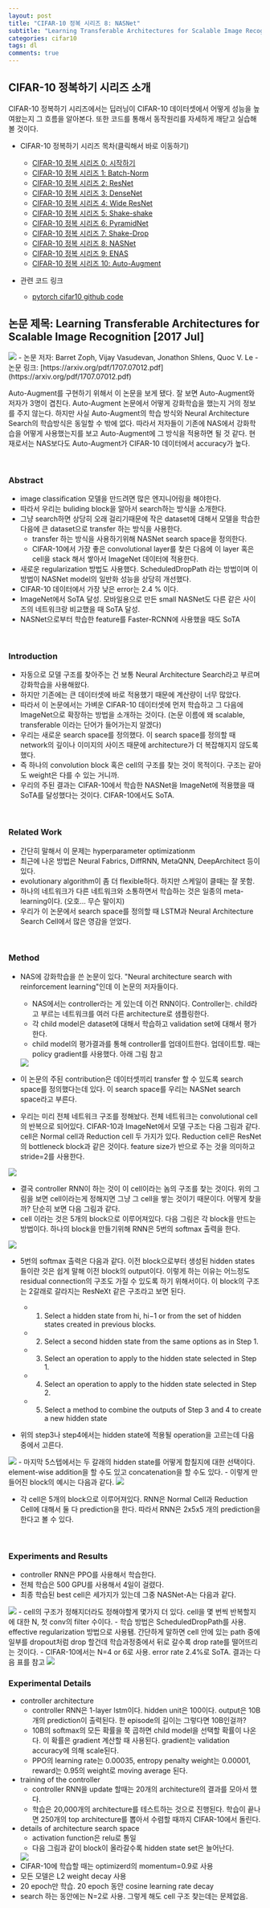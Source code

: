 ```yaml
---
layout: post
title: "CIFAR-10 정복 시리즈 8: NASNet"
subtitle: "Learning Transferable Architectures for Scalable Image Recognition"
categories: cifar10
tags: dl
comments: true
---
```


## CIFAR-10 정복하기 시리즈 소개
CIFAR-10 정복하기 시리즈에서는 딥러닝이 CIFAR-10 데이터셋에서 어떻게 성능을 높여왔는지 그 흐름을 알아본다. 또한 코드를 통해서 동작원리를 자세하게 깨닫고 실습해볼 것이다. 

- CIFAR-10 정복하기 시리즈 목차(클릭해서 바로 이동하기)
  - [CIFAR-10 정복 시리즈 0: 시작하기](https://dnddnjs.github.io/cifar10/2018/10/07/start_cifar10/)
  - [CIFAR-10 정복 시리즈 1: Batch-Norm](https://dnddnjs.github.io/cifar10/2018/10/08/batchnorm/)
  - [CIFAR-10 정복 시리즈 2: ResNet](https://dnddnjs.github.io/cifar10/2018/10/09/resnet/)
  - [CIFAR-10 정복 시리즈 3: DenseNet](https://dnddnjs.github.io/cifar10/2018/10/11/densenet/)
  - [CIFAR-10 정복 시리즈 4: Wide ResNet](https://dnddnjs.github.io/cifar10/2018/10/12/wide_resnet/)
  - [CIFAR-10 정복 시리즈 5: Shake-shake](https://dnddnjs.github.io/cifar10/2018/10/13/shake_shake/)
  - [CIFAR-10 정복 시리즈 6: PyramidNet](https://dnddnjs.github.io/cifar10/2018/10/24/pyramidnet/)
  - [CIFAR-10 정복 시리즈 7: Shake-Drop](https://dnddnjs.github.io/cifar10/2018/10/19/shake_drop/)
  - [CIFAR-10 정복 시리즈 8: NASNet](https://dnddnjs.github.io/cifar10/2018/11/03/nasnet/)
  - [CIFAR-10 정복 시리즈 9: ENAS](https://dnddnjs.github.io/cifar10/2018/11/03/enas/)
  - [CIFAR-10 정복 시리즈 10: Auto-Augment](https://dnddnjs.github.io/cifar10/2018/11/05/autoaugment/)

- 관련 코드 링크
  - [pytorch cifar10 github code](https://github.com/dnddnjs/pytorch-cifar10) 

  
## 논문 제목: Learning Transferable Architectures for Scalable Image Recognition [2017 Jul]

<img src="https://www.dropbox.com/s/hz80yrhndj8h91d/Screenshot%202018-11-03%2015.56.45.png?dl=1">
- 논문 저자: Barret Zoph, Vijay Vasudevan, Jonathon Shlens, Quoc V. Le
- 논문 링크: [https://arxiv.org/pdf/1707.07012.pdf](https://arxiv.org/pdf/1707.07012.pdf)

Auto-Augment를 구현하기 위해서 이 논문을 보게 됐다. 잘 보면 Auto-Augment와 저자가 3명이 겹친다. Auto-Augment 논문에서 어떻게 강화학습을 했는지 거의 정보를 주지 않는다. 하지만 사실 Auto-Augment의 학습 방식와 Neural Architecture Search의 학습방식은 동일할 수 밖에 없다. 따라서 저자들이 기존에 NAS에서 강화학습을 어떻게 사용했는지를 보고 Auto-Augment에 그 방식을 적용하면 될 것 같다. 현재로서는 NAS보다도 Auto-Augment가 CIFAR-10 데이터에서 accuracy가 높다.

<br/>

### Abstract
- image classification 모델을 만드려면 많은 엔지니어링을 해야한다.
- 따라서 우리는 buliding block을 알아서 search하는 방식을 소개한다.
- 그냥 search하면 상당히 오래 걸리기때문에 작은 dataset에 대해서 모델을 학습한 다음에 큰 dataset으로 transfer 하는 방식을 사용한다.
  - transfer 하는 방식을 사용하기위해 NASNet search space을 정의한다.
  - CIFAR-10에서 가장 좋은 convolutional layer를 찾은 다음에 이 layer 혹은 cell을 stack 해서 쌓아서 ImageNet 데이터에 적용한다.
- 새로운 regularization 방법도 사용했다. ScheduledDropPath 라는 방법이며 이 방법이 NASNet model의 일반화 성능을 상당히 개선했다. 
- CIFAR-10 데이터에서 가장 낮은 error는 2.4 % 이다. 
- ImageNet에서 SoTA 달성. 모바일용으로 만든 small NASNet도 다른 같은 사이즈의 네트워크랑 비교했을 때 SoTA 달성.
- NASNet으로부터 학습한 feature를 Faster-RCNN에 사용했을 때도 SoTA

<br/>

### Introduction
- 자동으로 모델 구조를 찾아주는 건 보통 Neural Architecture Search라고 부르며 강화학습을 사용해왔다. 
- 하지만 기존에는 큰 데이터셋에 바로 적용했기 때문에 계산량이 너무 많았다. 
- 따라서 이 논문에서는 가벼운 CIFAR-10 데이터셋에 먼저 학습하고 그 다음에 ImageNet으로 확장하는 방법을 소개하는 것이다. (논문 이름에 왜 scalable, transferable 이라는 단어가 들어가는지 알겠다)
- 우리는 새로운 search space를 정의했다. 이 search space를 정의할 때 network의 깊이나 이미지의 사이즈 때문에 architecture가 더 복잡해지지 않도록 했다. 
- 즉 하나의 convolution block 혹은 cell의 구조를 찾는 것이 목적이다. 구조는 같아도 weight은 다를 수 있는 거니까.
- 우리의 주된 결과는 CIFAR-10에서 학습한 NASNet을 ImageNet에 적용했을 때 SoTA를 달성했다는 것이다. CIFAR-10에서도 SoTA.

<br/>

### Related Work
- 간단히 말해서 이 문제는 hyperparameter optimizationm
- 최근에 나온 방법은 Neural Fabrics, DiffRNN, MetaQNN, DeepArchitect 등이 있다.
- evolutionary algorithm이 좀 더 flexible하다. 하지만 스케일이 클때는 잘 못함.
- 하나의 네트워크가 다른 네트워크와 소통하면서 학습하는 것은 일종의 meta-learning이다. (오호... 무슨 말이지)
- 우리가 이 논문에서 search space를 정의할 때 LSTM과 Neural Architecture Search Cell에서 많은 영감을 얻었다. 

<br/>

### Method
- NAS에 강화학습을 쓴 논문이 있다. "Neural architecture search with reinforcement learning"인데 이 논문의 저자들이다.
  - NAS에서는 controller라는 게 있는데 이건 RNN이다. Controller는. child라고 부르는 네트워크를 여러 다른 architecture로 샘플링한다.
  - 각 child model은 dataset에 대해서 학습하고 validation set에 대해서 평가한다. 
  - child model의 평가결과를 통해 controller를 업데이트한다. 업데이트할. 때는 policy gradient를 사용했다. 아래 그림 참고

  <img src="https://www.dropbox.com/s/xzm0e2k5mn0sj8f/Screenshot%202018-11-03%2016.32.58.png?dl=1">

- 이 논문의 주된 contribution은 데이터셋끼리 transfer 할 수 있도록 search space를 정의했다는데 있다. 이 search space를 우리는 NASNet search space라고 부른다. 
- 우리는 미리 전체 네트워크 구조를 정해놨다. 전체 네트워크는 convolutional cell의 반복으로 되어있다. CIFAR-10과 ImageNet에서 모델 구조는 다음 그림과 같다. cell은 Normal cell과 Reduction cell 두 가지가 있다. Reduction cell은 ResNet의 bottleneck block과 같은 것이다. feature size가 반으로 주는 것을 의미하고 stride=2를 사용한다.

<img src="https://www.dropbox.com/s/7y550jf2oujp97n/Screenshot%202018-11-03%2021.33.13.png?dl=1"> 

- 결국 controller RNN이 하는 것이 이 cell이라는 놈의 구조를 찾는 것이다. 위의 그림을 보면 cell이라는게 정해지면 그냥 그 cell을 쌓는 것이기 때문이다. 어떻게 찾을까? 단순히 보면 다음 그림과 같다. 
- cell 이라는 것은 5개의 block으로 이루어져있다. 다음 그림은 각 block을 만드는 방법이다. 하나의 block을 만들기위해 RNN은 5번의 softmax 출력을 한다.  
<img src="https://www.dropbox.com/s/w0lpjm2004dih33/Screenshot%202018-11-03%2021.38.37.png?dl=1">

- 5번의 softmax 출력은 다음과 같다. 이전 block으로부터 생성된 hidden states 들이란 것은 쉽게 말해 이전 block의 output이다. 이렇게 하는 이유는 어느정도 residual connection의 구조도 가질 수 있도록 하기 위해서이다. 이 block의 구조는 2갈래로 갈라지는 ResNeXt 같은 구조라고 보면 된다. 
  - 1. Select a hidden state from hi, hi−1 or from the set of hidden states created in previous blocks.
  - 2. Select a second hidden state from the same options as in Step 1.
  - 3. Select an operation to apply to the hidden state selected in Step 1.
  - 4. Select an operation to apply to the hidden state selected in Step 2.
  - 5. Select a method to combine the outputs of Step 3 and 4 to create a new hidden state

- 위의 step3나 step4에서는 hidden state에 적용될 operation을 고르는데 다음 중에서 고른다. 
<img src="https://www.dropbox.com/s/wzkyrdjcrz0h2sz/Screenshot%202018-11-03%2021.49.44.png?dl=1">
- 마지막 5스텝에서는 두 갈래의 hidden state를 어떻게 합칠지에 대한 선택이다. element-wise addition을 할 수도 있고 concatenation을 할 수도 있다. 
- 이렇게 만들어진 block의 예시는 다음과 같다. 
<img src="https://www.dropbox.com/s/umibxvdkjjd7oxe/Screenshot%202018-11-03%2021.51.05.png?dl=1">

- 각 cell은 5개의 block으로 이루어져있다. RNN은 Normal Cell과 Reduction Cell에 대해서 둘 다 prediction을 한다. 따라서 RNN은 2x5x5 개의 prediction을 한다고 볼 수 있다.

<br/>

### Experiments and Results
- controller RNN은 PPO를 사용해서 학습한다. 
- 전체 학습은 500 GPU를 사용해서 4일이 걸렸다.
- 최종 학습된 best cell은 세가지가 있는데 그중 NASNet-A는 다음과 같다. 
<img src="https://www.dropbox.com/s/87iqnvi9j0j3o3c/Screenshot%202018-11-03%2022.19.06.png?dl=1">
- cell의 구조가 정해지더라도 정해야할게 몇가지 더 있다. cell을 몇 번씩 반복할지에 대한 N, 첫 conv의 filter 수이다.
- 학습 방법은 ScheduledDropPath를 사용. effective regularization 방법으로 사용됌. 간단하게 말하면 cell 안에 있는 path 중에 일부를 dropout처럼 drop 할건데 학습과정중에서 뒤로 갈수록 drop rate를 떨어뜨리는 것이다. 
- CIFAR-10에서는 N=4 or 6로 사용. error rate 2.4%로 SoTA. 결과는 다음 표를 참고
<img src="https://www.dropbox.com/s/vnql39bxuhr2vpd/Screenshot%202018-11-03%2022.27.29.png?dl=1">

<br/>

### Experimental Details
- controller architecture
  - controller RNN은 1-layer lstm이다. hidden unit은 100이다. output은 10B개의 prediction이 출력된다. 한 episode의 길이는 그렇다면 10B인걸까? 
  - 10B의 softmax의 모든 확률을 쭉 곱하면 child model을 선택할 확률이 나온다. 이 확률은 gradient 계산할 때 사용된다. gradient는 validation accuracy에 의해 scale된다. 
  - PPO의 learning rate는 0.00035, entropy penalty weight는 0.00001, reward는 0.95의 weight로 moving average 된다.
- training of the controller
  - controller RNN을 update 할때는 20개의 architecture의 결과를 모아서 했다. 
  - 학습은 20,000개의 architecture를 테스트하는 것으로 진행된다. 학습이 끝나면 250개의 top architecture를 뽑아서 수렴할 때까지 CIFAR-10에서 돌린다.
- details of architecture search space
  - activation function은 relu로 통일
  - 다음 그림과 같이 block이 올라갈수록 hidden state set은 늘어난다. 
  <img src="https://www.dropbox.com/s/ssxcf5vys5n8844/Screenshot%202018-11-03%2022.49.50.png?dl=1">
- CIFAR-10에 학습할 때는 optimizerd의 momentum=0.9로 사용
- 모든 모델은 L2 weight decay 사용
- 20 epoch만 학습. 20 epoch 동안 cosine learning rate decay
- search 하는 동안에는 N=2로 사용. 그렇게 해도 cell 구조 찾는데는 문제없음.